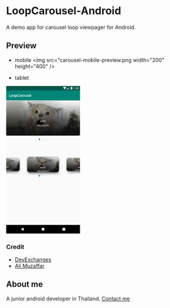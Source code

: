 # LoopCarousel-Android

A demo app for carousel loop viewpager for Android.

## Preview
- mobile
<img src="carousel-mobile-preview.png width="200" height="400" />

- tablet
<img src="https://github.com/henryarm/LoopCarousel-Android/blob/master/carousel-mobile-preview.png?raw=true" width="200" height="400" />

### Credit
- [DevExchanges](https://github.com/DevExchanges/Carousel-Layout-by-ViewPager)
- [Ali Muzaffar](https://github.com/alphamu/LoopingViewPagerDemo)

## About me
A junior android developer in Thailand.
[Contact me](mailto:chitipat.mu@gmail.com)
